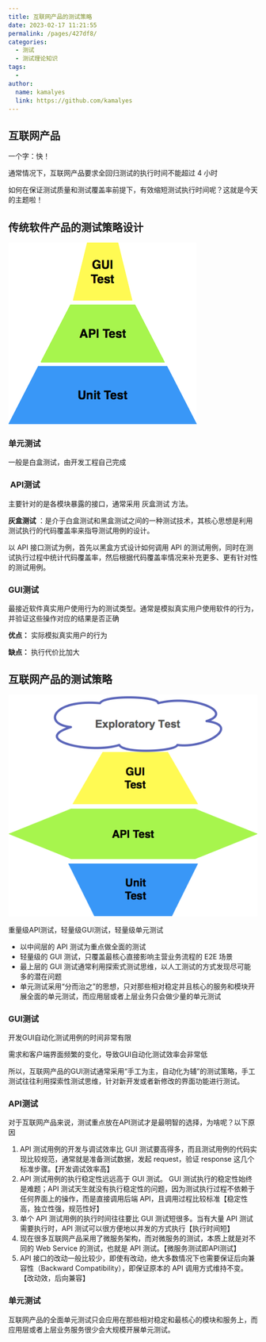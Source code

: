 ```yaml
---
title: 互联网产品的测试策略
date: 2023-02-17 11:21:55
permalink: /pages/427df8/
categories:
  - 测试
  - 测试理论知识
tags:
  - 
author: 
  name: kamalyes
  link: https://github.com/kamalyes
---
```

互联网产品
-----

一个字：快！

通常情况下，互联网产品要求全回归测试的执行时间不能超过 4 小时

如何在保证测试质量和测试覆盖率前提下，有效缩短测试执行时间呢？这就是今天的主题啦！

传统软件产品的测试策略设计
-------------

![](https://raw.githubusercontent.com/kamalyes/image-bed/master/col/testing/1896876-20200117203831721-120357795.png)

### 单元测试

一般是白盒测试，由开发工程自己完成

###  API测试

主要针对的是各模块暴露的接口，通常采用 灰盒测试 方法。

**灰盒测试** ：是介于白盒测试和黑盒测试之间的一种测试技术，其核心思想是利用测试执行的代码覆盖率来指导测试用例的设计。

以 API 接口测试为例，首先以黑盒方式设计如何调用 API 的测试用例，同时在测试执行过程中统计代码覆盖率，然后根据代码覆盖率情况来补充更多、更有针对性的测试用例。

### GUI测试

最接近软件真实用户使用行为的测试类型。通常是模拟真实用户使用软件的行为，并验证这些操作对应的结果是否正确

**优点：** 实际模拟真实用户的行为

**缺点：** 执行代价比加大

互联网产品的测试策略
----------

![](https://raw.githubusercontent.com/kamalyes/image-bed/master/col/testing/1896876-20200117203351565-1560716277.png)

重量级API测试，轻量级GUI测试，轻量级单元测试 

*   以中间层的 API 测试为重点做全面的测试
*   轻量级的 GUI 测试，只覆盖最核心直接影响主营业务流程的 E2E 场景
*   最上层的 GUI 测试通常利用探索式测试思维，以人工测试的方式发现尽可能多的潜在问题
*   单元测试采用“分而治之”的思想，只对那些相对稳定并且核心的服务和模块开展全面的单元测试，而应用层或者上层业务只会做少量的单元测试

### GUI测试

开发GUI自动化测试用例的时间非常有限

需求和客户端界面频繁的变化，导致GUI自动化测试效率会非常低

所以，互联网产品的GUI测试通常采用“手工为主，自动化为辅”的测试策略，手工测试往往利用探索性测试思维，针对新开发或者新修改的界面功能进行测试。

### API测试

对于互联网产品来说，测试重点放在API测试才是最明智的选择，为啥呢？以下原因

1.  API 测试用例的开发与调试效率比 GUI 测试要高得多，而且测试用例的代码实现比较规范，通常就是准备测试数据，发起 request，验证 response 这几个标准步骤。【开发调试效率高】
2.  API 测试用例的执行稳定性远远高于 GUI 测试。 GUI 测试执行的稳定性始终是难题；API 测试天生就没有执行稳定性的问题，因为测试执行过程不依赖于任何界面上的操作，而是直接调用后端 API，且调用过程比较标准【稳定性高，独立性强，规范性好】
3.  单个 API 测试用例的执行时间往往要比 GUI 测试短很多。当有大量 API 测试需要执行时，API 测试可以很方便地以并发的方式执行【执行时间短】
4.  现在很多互联网产品采用了微服务架构，而对微服务的测试，本质上就是对不同的 Web Service 的测试，也就是 API 测试。【微服务测试即API测试】
5.  API 接口的改动一般比较少，即使有改动，绝大多数情况下也需要保证后向兼容性（Backward Compatibility），即保证原本的 API 调用方式维持不变。【改动效，后向兼容】

### 单元测试

互联网产品的全面单元测试只会应用在那些相对稳定和最核心的模块和服务上，而应用层或者上层业务服务很少会大规模开展单元测试。
